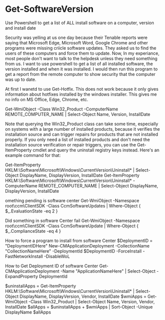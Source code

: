 # Get-SoftwareVersion
Use Powershell to get a list of ALL install software on a computer, version and install date


Security was yelling at us one day because their Tenable reports were saying that Microsoft Edge, Microsoft Word, Google Chrome and other programs were missing criicle software updates. 
They asked us to find the users of these computers and force them to update. 
Now, In my experiance, most people don't want to talk to the helpdesk unless they need something from us. 
I want to use powershell to get a list of all installed software, the version installed and when it was installed. 
I would then run this program to get a report from the remote computer to show security that the computer was up to date. 

At first I wanetd to use Get-Hotfix. This does not work because it only gives information about hotfixes installed by the windows installer. 
This gives me no info on MS Office, Edge, Chrome, etc. 

Get-WmiObject -Class Win32_Product -ComputerName REMOTE_COMPUTER_NAME | Select-Object Name, Version, InstallDate

Note that querying the Win32_Product class can take some time, especially on systems with a large number of installed products, because it verifies the installation source and can trigger repairs for products that are not installed properly. If you only need a list of installed products and don't need the installation source verification or repair triggers, you can use the Get-ItemProperty cmdlet and query the uninstall registry keys instead. Here's an example command for that:

Get-ItemProperty HKLM:\Software\Microsoft\Windows\CurrentVersion\Uninstall\* | Select-Object DisplayName, DisplayVersion, InstallDate
Get-ItemProperty HKLM:\Software\Microsoft\Windows\CurrentVersion\Uninstall\* -ComputerName REMOTE_COMPUTER_NAME | Select-Object DisplayName, DisplayVersion, InstallDate


omething pending is software center
Get-WmiObject -Namespace root\ccm\ClientSDK -Class CcmSoftwareUpdates | Where-Object { $_.EvaluationState -eq 2 }


Did something in software Center fail
Get-WmiObject -Namespace root\ccm\ClientSDK -Class CcmSoftwareUpdate | Where-Object { $_.ComplianceState -eq 4 }


How to force a program to install from software Center
$DeploymentID = "DeploymentIDHere"
New-CMApplicationDeployment -CollectionName "CollectionNameHere" -DeploymentId $DeploymentID -ForceInstall -FastNetworkInstall -DisableWoL

How to Get Deployment ID of software Center
Get-CMApplicationDeployment -Name "ApplicationNameHere" | Select-Object -ExpandProperty DeploymentId




$uninstallApps = Get-ItemProperty HKLM:\Software\Microsoft\Windows\CurrentVersion\Uninstall\* | Select-Object DisplayName, DisplayVersion, Vendor, InstallDate
$wmiApps = Get-WmiObject -Class Win32_Product | Select-Object Name, Version, Vendor, InstallDate
$allApps = $uninstallApps + $wmiApps | Sort-Object -Unique DisplayName
$allApps
